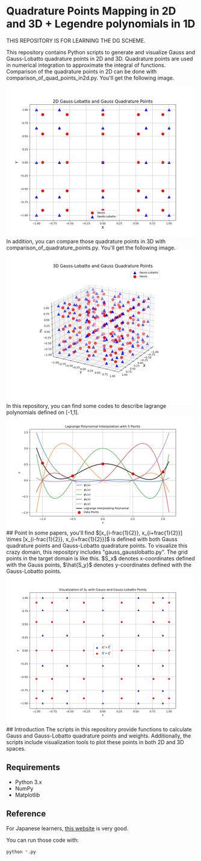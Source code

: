 # Quadrature Points Mapping in 2D and 3D + Legendre polynomials in 1D
THIS REPOSITORY IS FOR LEARNING THE DG SCHEME.

This repository contains Python scripts to generate and visualize Gauss and Gauss-Lobatto quadrature points in 2D and 3D. Quadrature points are used in numerical integration to approximate the integral of functions.
Comparison of the quadrature points in 2D can be done with comparison_of_quad_points_in2d.py. You'll get the following image.
<!-- ![image](figures/Gauss_Lobbato_comparison2d.png | width = 100) -->
<img src="https://github.com/Sho-Bob/DG-learner/blob/main/figures/Gauss_Lobbato_comparison2d.png" width ="500">
In addition, you can compare those quadrature points in 3D with comparison_of_quadrature_points.py. You'll get the following image.
<!-- ![3d comparison](figures/3d.png | width = 100) -->
<img src="https://github.com/Sho-Bob/DG-learner/blob/main/figures/3d.png" width ="500">
In this repository, you can find some codes to describe lagrange polynomials defined on [-1,1].
<!-- ![image](figures/legendre_poly.png | width = 100) -->
<img src="https://github.com/Sho-Bob/DG-learner/blob/main/figures/legendre_poly.png" width ="500">
## Point
In some papers, you'll find $[x_{i-frac{1}{2}}, x_{i+frac{1}{2}}] \times [x_{i-frac{1}{2}}, x_{i+frac{1}{2}}]$ is defined with both Gauss quadrature points and Gauss-Lobatto quadrature points. To visualize this crazy domain, this repositpry includes "gauss_gausslobatto.py". The grid points in the target domain is like this. $S_x$ denotes x-coordinates defined with the Gauss points, $\hat{S_y}$ denotes y-coordinates defined with the Gauss-Lobatto points. 
<!-- ![image](figures/crazy.png | width = 100) -->
<img src="https://github.com/Sho-Bob/DG-learner/blob/main/figures/crazy.png" width ="500">
## Introduction
The scripts in this repository provide functions to calculate Gauss and Gauss-Lobatto quadrature points and weights. Additionally, the scripts include visualization tools to plot these points in both 2D and 3D spaces.

## Requirements
- Python 3.x
- NumPy
- Matplotlib

## Reference
For Japanese learners, [this website](https://slpr.sakura.ne.jp/sikinote/docs/numeric/integration/gauss-quadrature/#mjx-eqn-e3) is very good.

You can run those code with:
```sh
python *.py
